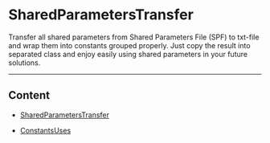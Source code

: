 # SharedParametersTransfer

Transfer all shared parameters from Shared Parameters File (SPF) to txt-file and wrap them into constants grouped properly. Just copy the result into separated class and enjoy easily using shared parameters in your future solutions.

---

## Content

- [SharedParametersTransfer](https://github.com/novikov-ai/revit-sp-transfer/tree/main/SharedParametersTransfer)

- [ConstantsUses](https://github.com/novikov-ai/revit-sp-transfer/tree/main/ConstantsUses)

